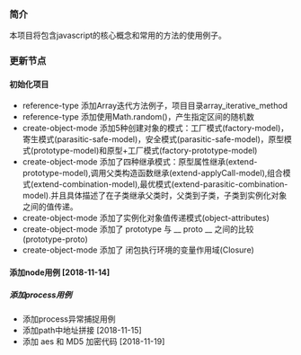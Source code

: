 ### 简介
本项目将包含javascript的核心概念和常用的方法的使用例子。
 
### 更新节点
#### 初始化项目
- reference-type 添加Array迭代方法例子，项目目录array_iterative_method
- reference-type 添加使用Math.random()，产生指定区间的随机数
- create-object-mode 添加5种创建对象的模式：工厂模式(factory-model)，寄生模式(parasitic-safe-model)，安全模式(parasitic-safe-model)，原型模式(prototype-model)和原型+工厂模式(factory-prototype-model)
- create-object-mode 添加了四种继承模式：原型属性继承(extend-prototype-model),调用父类构造函数继承(extend-applyCall-model),组合模式(extend-combination-model),最优模式(extend-parasitic-combination-model).并且具体描述了在子类继承父类时，父类到子类，子类到实例化对象之间的值传递。
- create-object-mode 添加了实例化对象值传递模式(object-attributes)
- create-object-mode 添加了 prototype 与 __ proto __ 之间的比较(prototype-proto)
- create-object-mode 添加了 闭包执行环境的变量作用域(Closure)

#### 添加node用例 [2018-11-14]
##### 添加process用例
- 添加process异常捕捉用例
- 添加path中地址拼接 [2018-11-15]
- 添加 aes 和 MD5 加密代码 [2018-11-19]